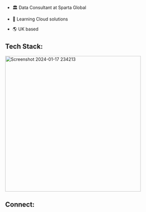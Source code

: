 

* :classical_building: Data Consultant at Sparta Global

* 🌱 Learning Cloud solutions
* :earth_americas: UK based

## Tech Stack:
<img width="435" alt="Screenshot 2024-01-17 234213" src="https://github.com/SebManley/SebManley/assets/150821603/0cd0823b-2e5b-434a-8689-6e7cb72d83eb">


## Connect:
